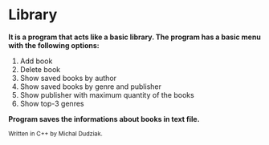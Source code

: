 # Library

**It is a program that acts like a basic library. The program has a basic menu with the following options:**

1. Add book
2. Delete book
3. Show saved books by author
4. Show saved books by genre and publisher
5. Show publisher with maximum quantity of the books
6. Show top-3 genres

**Program saves the informations about books in text file.**
    


<sub>Written in C++ by Michal Dudziak.</sub>
